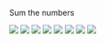 Sum the numbers

![](https://github.com/Laura555-p/sum_numbers/blob/master/assets/images/sum_numbers1.PNG)
![](https://github.com/Laura555-p/sum_numbers/blob/master/assets/images/sum_numbers2.PNG)
![](https://github.com/Laura555-p/sum_numbers/blob/master/assets/images/sum_numbers3.PNG)
![](https://github.com/Laura555-p/sum_numbers/blob/master/assets/images/sum_numbers4.PNG)
![](https://github.com/Laura555-p/sum_numbers/blob/master/assets/images/sum_numbers5.PNG)
![](https://github.com/Laura555-p/sum_numbers/blob/master/assets/images/sum_numbers6.PNG)
![](https://github.com/Laura555-p/sum_numbers/blob/master/assets/images/sum_numbers7.PNG)
![](https://github.com/Laura555-p/sum_numbers/blob/master/assets/images/sum_numbers8.PNG)

